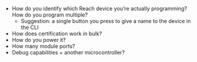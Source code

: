 * How do you identify which Reach device you’re actually programming? How do you program multiple?
  * Suggestion: a single button you press to give a name to the device in the CLI
* How does certification work in bulk?
* How do you power it?
* How many module ports?
* Debug capabilities + another microcontroller?
